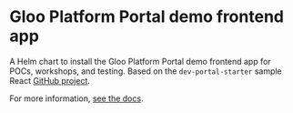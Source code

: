 # Gloo Platform Portal demo frontend app

A Helm chart to install the Gloo Platform Portal demo frontend app for POCs, workshops, and testing. Based on the `dev-portal-starter` sample React [GitHub project](https://github.com/solo-io/dev-portal-starter).

For more information, [see the docs](https://docs.solo.io/gloo-mesh-gateway/main/portal/guides/frontend-portal/).